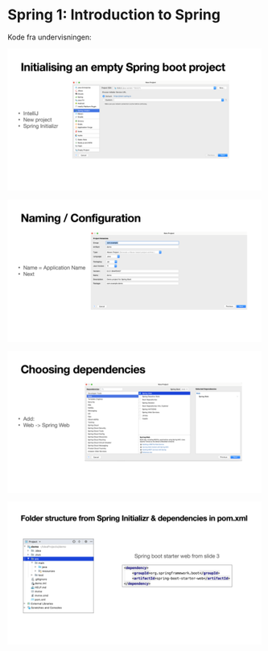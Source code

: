 <script src="https://code.jquery.com/jquery-3.2.1.min.js"></script>
<script src="script.js"></script>

# Spring 1: Introduction to Spring

Kode fra undervisningen:

![image-20210923090318535.png](Spring%201%20Introduction%20to%20Spring%20a60b080e82b5402ebb0f09c1683b452e/image-20210923090318535.png)

![springintro2.png](Spring%201%20Introduction%20to%20Spring%20a60b080e82b5402ebb0f09c1683b452e/springintro2.png)

![springintro3.png](Spring%201%20Introduction%20to%20Spring%20a60b080e82b5402ebb0f09c1683b452e/springintro3.png)

![springintro4.png](Spring%201%20Introduction%20to%20Spring%20a60b080e82b5402ebb0f09c1683b452e/springintro4.png)
